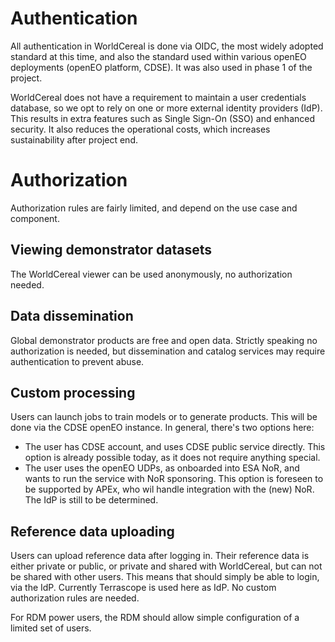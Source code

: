 
# Authentication

All authentication in WorldCereal is done via OIDC, the most widely adopted standard at this time, and also the standard
used within various openEO deployments (openEO platform, CDSE). It was also used in phase 1 of the project.

WorldCereal does not have a requirement to maintain a user credentials database, so we opt to rely on one or more external
identity providers (IdP). This results in extra features such as Single Sign-On (SSO) and enhanced security. It also
reduces the operational costs, which increases sustainability after project end.

# Authorization

Authorization rules are fairly limited, and depend on the use case and component.

## Viewing demonstrator datasets

The WorldCereal viewer can be used anonymously, no authorization needed.

## Data dissemination

Global demonstrator products are free and open data. Strictly speaking no authorization is needed, but dissemination and catalog
services may require authentication to prevent abuse.

## Custom processing

Users can launch jobs to train models or to generate products. This will be done via the CDSE openEO instance.
In general, there's two options here:

- The user has CDSE account, and uses CDSE public service directly. This option is already possible today, as it does not require anything special.
- The user uses the openEO UDPs, as onboarded into ESA NoR, and wants to run the service with NoR sponsoring. This option is foreseen to be supported by APEx, who wil handle integration with the (new) NoR. The IdP is still to be determined.

## Reference data uploading

Users can upload reference data after logging in. Their reference data is either private or public, or private and shared with
WorldCereal, but can not be shared with other users. 
This means that should simply be able to login, via the IdP. Currently Terrascope is used here as IdP. No custom authorization rules are needed.

For RDM power users, the RDM should allow simple configuration of a limited set of users.